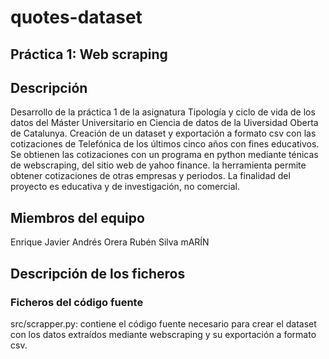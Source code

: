 # quotes-dataset

## Práctica 1: Web scraping

## Descripción
Desarrollo de la práctica 1 de la asignatura Tipología y ciclo de vida de los datos del Máster Universitario en Ciencia de datos de la Uiversidad Oberta de Catalunya.
Creación de un dataset y exportación a formato csv con las cotizaciones de Telefónica de los últimos cinco años con fines educativos.
Se obtienen las cotizaciones con un programa en python mediante ténicas de webscraping, del sitio web de yahoo finance. la herramienta permite obtener cotizaciones de otras empresas y periodos.
La finalidad del proyecto es educativa y de investigación, no comercial.



## Miembros del equipo
Enrique Javier Andrés Orera
Rubén Silva mARÍN


## Descripción de los ficheros

### Ficheros del código fuente

src/scrapper.py: contiene el código fuente necesario para crear el dataset con los datos extraídos mediante webscraping y su exportación a formato csv.

